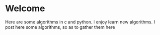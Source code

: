 # Welcome  
Here are some algorithms in c and python. 
I enjoy learn new algorithms. 
I post here some algorithms, so as to gather them here  
